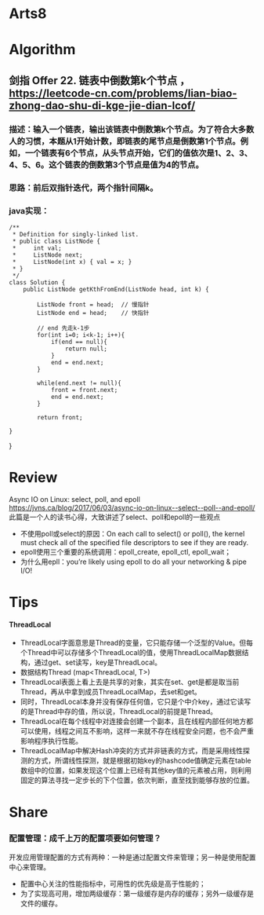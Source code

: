 Arts8
===

# Algorithm
## 剑指 Offer 22. 链表中倒数第k个节点 ，<https://leetcode-cn.com/problems/lian-biao-zhong-dao-shu-di-kge-jie-dian-lcof/>
### 描述：输入一个链表，输出该链表中倒数第k个节点。为了符合大多数人的习惯，本题从1开始计数，即链表的尾节点是倒数第1个节点。例如，一个链表有6个节点，从头节点开始，它们的值依次是1、2、3、4、5、6。这个链表的倒数第3个节点是值为4的节点。
### 思路：前后双指针迭代，两个指针间隔k。
### java实现：
    /**
     * Definition for singly-linked list.
     * public class ListNode {
     *     int val;
     *     ListNode next;
     *     ListNode(int x) { val = x; }
     * }
     */
    class Solution {
        public ListNode getKthFromEnd(ListNode head, int k) {

	    	ListNode front = head;	// 慢指针
	    	ListNode end = head;	// 快指针
	    	
	    	// end 先走k-1步
	    	for(int i=0; i<k-1; i++){
	    		if(end == null){
	    			return null;
	    		}
	    		end = end.next;
	    	}
	    	
	    	while(end.next != null){
	    		front = front.next;
	    		end = end.next;
	    	}
	    	
	    	return front;
	    
    }
}

# Review
Async IO on Linux: select, poll, and epoll
<https://jvns.ca/blog/2017/06/03/async-io-on-linux--select--poll--and-epoll/>  
此篇是一个人的读书心得，大致讲述了select、poll和epoll的一些观点
 - 不使用poll或select的原因：On each call to select() or poll(), the kernel must check all of the specified file descriptors to see if they are ready. 
 - epoll使用三个重要的系统调用：epoll_create, epoll_ctl, epoll_wait；
 - 为什么用epll：you’re likely using epoll to do all your networking & pipe I/O!


# Tips
#### ThreadLocal
 - ThreadLocal字面意思是Thread的变量，它只能存储一个泛型的Value。但每个Thread中可以存储多个ThreadLocal的值，使用ThreadLocalMap数据结构，通过get、set读写，key是ThreadLocal。
 - 数据结构Thread (map<ThreadLocal, T>)
 - ThreadLocal表面上看上去是共享的对象，其实在set、get是都是取当前Thread，再从中拿到成员ThreadLocalMap，去set和get。
 - 同时，ThreadLocal本身并没有保存任何值，它只是个中介key，通过它读写的是Thread中存的值，所以说，ThreadLocal的前提是Thread。
 - ThreadLocal在每个线程中对连接会创建一个副本，且在线程内部任何地方都可以使用，线程之间互不影响，这样一来就不存在线程安全问题，也不会严重影响程序执行性能。
 - ThreadLocalMap中解决Hash冲突的方式并非链表的方式，而是采用线性探测的方式，所谓线性探测，就是根据初始key的hashcode值确定元素在table数组中的位置，如果发现这个位置上已经有其他key值的元素被占用，则利用固定的算法寻找一定步长的下个位置，依次判断，直至找到能够存放的位置。

# Share
### 配置管理：成千上万的配置项要如何管理？
开发应用管理配置的方式有两种：一种是通过配置文件来管理；另一种是使用配置中心来管理。
 - 配置中心关注的性能指标中，可用性的优先级是高于性能的；
 - 为了实现高可用，增加两级缓存：第一级缓存是内存的缓存；另外一级缓存是文件的缓存。

